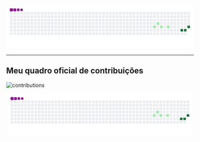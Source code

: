 ![snake gif](https://github.com/eduardoldviana/eduardoldviana/blob/output/github-contribution-grid-snake.gif)

---

## Meu quadro oficial de contribuições

![contributions](https://github.com/eduardoldviana.png?size=160)
<p align="center">
  <img src="https://github.com/eduardoldviana/eduardoldviana/blob/output/github-contribution-grid-snake.gif" width="500" />
</p>

